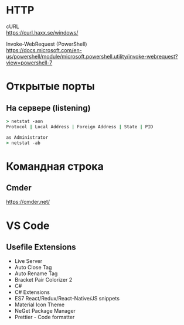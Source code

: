 # HTTP
cURL  
https://curl.haxx.se/windows/

Invoke-WebRequest (PowerShell)  
https://docs.microsoft.com/en-us/powershell/module/microsoft.powershell.utility/invoke-webrequest?view=powershell-7
# Открытые порты
## На сервере (listening)
```cmd
> netstat -aon
Protocol | Local Address | Foreign Address | State | PID

as Administrator
> netstat -ab 
```
# Командная строка
## Cmder
https://cmder.net/

# VS Code
## Usefile Extensions
* Live Server
* Auto Close Tag
* Auto Rename Tag
* Bracket Pair Colorizer 2
* C#
* C# Extensions
* ES7 React/Redux/React-Native/JS snippets
* Material Icon Theme
* NeGet Package Manager
* Prettier - Code formatter
